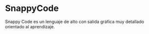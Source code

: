 # SnappyCode
Snappy Code es un lenguaje de alto con salida gráfica muy detallado orientado al aprendizaje.
